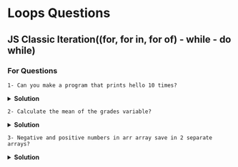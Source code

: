 # Loops Questions
## JS Classic Iteration((for, for in, for of) - while - do while)
### For Questions
```
1- Can you make a program that prints hello 10 times?
```
<details><summary><b>Solution</b></summary>
for (let i = 1; i <= 10; i++) {
  console.log(`${i}: Hello`);
}
</details>

```
2- Calculate the mean of the grades variable?
```
<details><summary><b>Solution</b></summary>
const grades = [55, 77, 23, 89, 100, 44, 33];
let sum = 0;
for (let i = 0; i < grades.length; i++) {
  sum += grades[i]; //sum = sum + grades[i]
}
console.log((sum / grades.length).toFixed(2));
</details>

```
3- Negative and positive numbers in arr array save in 2 separate arrays?
```
<details><summary><b>Solution</b></summary>
const arr = [-5, 15, 22, -4, 45, 78];
let negatives = [];
let positives = [];
for (let j = 0; j < arr.length; j++) {
  if (arr[j] < 0) {
    negatives.push(arr[j]);
  } else {
    positives.push(arr[j]);
  }
}
console.log(negatives);
console.log(positives);
console.log(arr);
</details>
